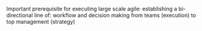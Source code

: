 Important prerequisite for executing large scale agile: establishing a bi-directional line of: workflow and decision making from teams (execution) to top management (strategy)